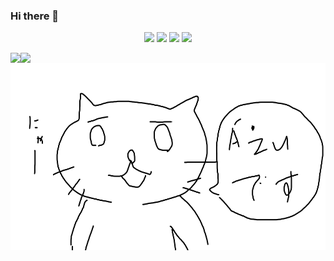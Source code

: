 ### Hi there 👋
<p style="text-align: center"><a href="https://twitter.com/yamaneko717"><img src="https://img.shields.io/static/v1?label=&message=Azu0925&color=blue&style=flat-square&logo=twitter&logoColor=white"></a> <a href="https://www.instagram.com/azu_azu_0925"><img src="https://img.shields.io/static/v1?label=&message=azu_azu_0925&color=ff69b4&style=flat-square&logo=instagram&logoColor=white"></a> <a href="https://qiita.com/yamaneko717"><img src="https://img.shields.io/static/v1?label=&message=yamaneko717&color=55C500&style=flat-square&logo=qiita&logoColor=white"></a> <a href="https://discord.com/app"><img src="https://img.shields.io/static/v1?label=&message=%C3%80%C5%BCu%238065&color=6F85D3&style=flat-square&logo=discord&logoColor=white"></a><p>
<a href="https://github.com/anuraghazra/github-readme-stats">
  <img align="left" src="https://github-readme-stats.vercel.app/api?username=Azu0925&show_icons=true&theme=dark&count_private=true" />
</a>
<a href="https://github.com/anuraghazra/github-readme-stats">
  <img align="left" src="https://github-readme-stats.vercel.app/api/top-langs/?username=Azu0925&theme=dark&langs_count=10&layout=compact" />
</a>
<p><img src="./img/cat.png" style="height: 300px"></p>